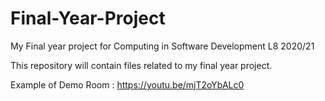 # Final-Year-Project
My Final year project for Computing in Software Development L8  2020/21

This repository will contain files related to my final year project.

Example of Demo Room : https://youtu.be/mjT2oYbALc0

